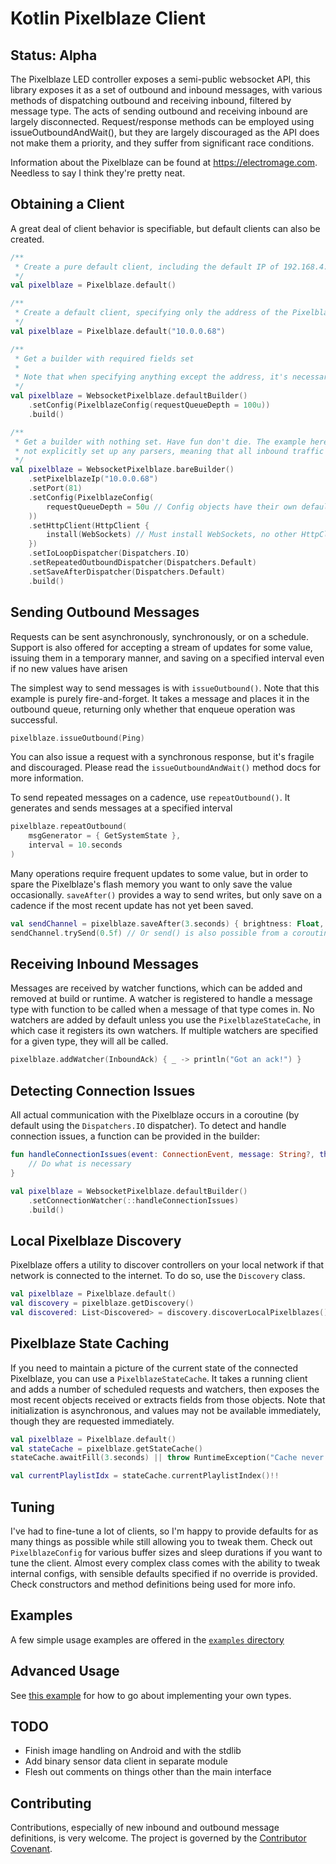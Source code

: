 Kotlin Pixelblaze Client
========================

Status: Alpha
----------------------

The Pixelblaze LED controller exposes a semi-public websocket API, this library exposes it as a set of outbound and
inbound messages, with various methods of dispatching outbound and receiving inbound, filtered by message type. The
acts of sending outbound and receiving inbound are largely disconnected. Request/response methods can be employed
using issueOutboundAndWait(), but they are largely discouraged as the API does not make them a priority, and they
suffer from significant race conditions.

Information about the Pixelblaze can be found at https://electromage.com. Needless to say I think they're pretty neat.


Obtaining a Client
------------------

A great deal of client behavior is specifiable, but default clients can also be created.

```kotlin
/**
 * Create a pure default client, including the default IP of 192.168.4.1
 */
val pixelblaze = Pixelblaze.default()

/**
 * Create a default client, specifying only the address of the Pixelblaze
 */
val pixelblaze = Pixelblaze.default("10.0.0.68")

/**
 * Get a builder with required fields set
 *
 * Note that when specifying anything except the address, it's necessary to use the implementation class's functions
 */
val pixelblaze = WebsocketPixelblaze.defaultBuilder()
    .setConfig(PixelblazeConfig(requestQueueDepth = 100u))
    .build()

/**
 * Get a builder with nothing set. Have fun don't die. The example here specifies all required fields, but does
 * not explicitly set up any parsers, meaning that all inbound traffic will be discarded until some are added.
 */
val pixelblaze = WebsocketPixelblaze.bareBuilder()
    .setPixelblazeIp("10.0.0.68")
    .setPort(81)
    .setConfig(PixelblazeConfig(
        requestQueueDepth = 50u // Config objects have their own defaults specified, with no way to avoid them 
    ))
    .setHttpClient(HttpClient {
        install(WebSockets) // Must install WebSockets, no other HttpClient needs
    })
    .setIoLoopDispatcher(Dispatchers.IO)
    .setRepeatedOutboundDispatcher(Dispatchers.Default)
    .setSaveAfterDispatcher(Dispatchers.Default)
    .build()
```

Sending Outbound Messages
-------------------------

Requests can be sent asynchronously, synchronously, or on a schedule. Support is also offered for accepting a stream of
updates for some value, issuing them in a temporary manner, and saving on a specified interval even if no new values
have arisen

The simplest way to send messages is with `issueOutbound()`. Note that this example is purely fire-and-forget.
It takes a message and places it in the outbound queue, returning only whether that enqueue operation was successful.

```kotlin
pixelblaze.issueOutbound(Ping)
```

You can also issue a request with a synchronous response, but it's fragile and discouraged. Please read the
`issueOutboundAndWait()` method docs for more information.

To send repeated messages on a cadence, use `repeatOutbound()`. It generates and sends messages at a specified interval

```kotlin
pixelblaze.repeatOutbound(
    msgGenerator = { GetSystemState },
    interval = 10.seconds
)
```

Many operations require frequent updates to some value, but in order to spare the Pixelblaze's flash memory you want
to only save the value occasionally. `saveAfter()` provides a way to send writes, but only save on a cadence if the
most recent update has not yet been saved.

```kotlin
val sendChannel = pixelblaze.saveAfter(3.seconds) { brightness: Float, save -> SetBrightness(brightness, save) }
sendChannel.trySend(0.5f) // Or send() is also possible from a coroutine context or using runBlocking {}
```

Receiving Inbound Messages
--------------------------

Messages are received by watcher functions, which can be added and removed at build or runtime. A watcher is registered
to handle a message type with function to be called when a message of that type comes in. No watchers are added
by default unless you use the `PixelblazeStateCache`, in which case it registers its own watchers. If multiple
watchers are specified for a given type, they will all be called.

```kotlin
pixelblaze.addWatcher(InboundAck) { _ -> println("Got an ack!") }
```

Detecting Connection Issues
---------------------------

All actual communication with the Pixelblaze occurs in a coroutine (by default using the `Dispatchers.IO` dispatcher).
To detect and handle connection issues, a function can be provided in the builder:

```kotlin
fun handleConnectionIssues(event: ConnectionEvent, message: String?, thrown: Throwable?) {
    // Do what is necessary
}

val pixelblaze = WebsocketPixelblaze.defaultBuilder()
    .setConnectionWatcher(::handleConnectionIssues)
    .build()

```

Local Pixelblaze Discovery
--------------------------

Pixelblaze offers a utility to discover controllers on your local network if that network is connected to the internet.
To do so, use the `Discovery` class.

```kotlin
val pixelblaze = Pixelblaze.default()
val discovery = pixelblaze.getDiscovery()
val discovered: List<Discovered> = discovery.discoverLocalPixelblazes()
```


Pixelblaze State Caching
------------------------

If you need to maintain a picture of the current state of the connected Pixelblaze, you can use a 
`PixelblazeStateCache`. It takes a running client and adds a number of scheduled requests and watchers, then exposes
the most recent objects received or extracts fields from those objects. Note that initialization is asynchronous, and
values may not be available immediately, though they are requested immediately.

```kotlin
val pixelblaze = Pixelblaze.default()
val stateCache = pixelblaze.getStateCache()
stateCache.awaitFill(3.seconds) || throw RuntimeException("Cache never populated!")

val currentPlaylistIdx = stateCache.currentPlaylistIndex()!!
```


Tuning
------

I've had to fine-tune a lot of clients, so I'm happy to provide defaults for as many things as possible while still
allowing you to tweak them. Check out `PixelblazeConfig` for various buffer sizes and sleep durations if you want to
tune the client. Almost every complex class comes with the ability to tweak internal configs, with sensible defaults
specified if no override is provided. Check constructors and method definitions being used for more info.


Examples
-------

A few simple usage examples are offered in the 
[`examples` directory](/core/src/main/kotlin/industries/hannah/pixelblaze/examples)


Advanced Usage
--------------

See [this example](/core/src/main/kotlin/industries/hannah/pixelblaze/examples/CustomMessages.kt) for how to go about
implementing your own types.


TODO
----

- Finish image handling on Android and with the stdlib
- Add binary sensor data client in separate module
- Flesh out comments on things other than the main interface


Contributing
------------

Contributions, especially of new inbound and outbound message definitions, is very welcome. The project is governed by
the [Contributor Covenant](ContributorCovenant.md).